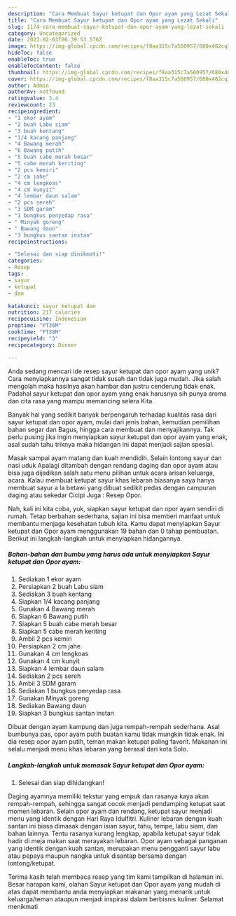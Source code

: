 ```yaml
---
description: "Cara Membuat Sayur ketupat dan Opor ayam yang Lezat Sekali"
title: "Cara Membuat Sayur ketupat dan Opor ayam yang Lezat Sekali"
slug: 1174-cara-membuat-sayur-ketupat-dan-opor-ayam-yang-lezat-sekali
category: Uncategorized
date: 2023-02-03T06:39:53.576Z
image: https://img-global.cpcdn.com/recipes/f8aa315c7a560957/680x482cq70/sayur-ketupat-dan-opor-ayam-foto-resep-utama.jpg
hideToc: false
enableToc: true
enableTocContent: false
thumbnail: https://img-global.cpcdn.com/recipes/f8aa315c7a560957/680x482cq70/sayur-ketupat-dan-opor-ayam-foto-resep-utama.jpg
cover: https://img-global.cpcdn.com/recipes/f8aa315c7a560957/680x482cq70/sayur-ketupat-dan-opor-ayam-foto-resep-utama.jpg
author: Admin
authorAv: notfound
ratingvalue: 3.4
reviewcount: 23
recipeingredient:
- "1 ekor ayam"
- "2 buah Labu siam"
- "3 buah kentang"
- "1/4 kacang panjang"
- "4 Bawang merah"
- "6 Bawang putih"
- "5 buah cabe merah besar"
- "5 cabe merah keriting"
- "2 pcs kemiri"
- "2 cm jahe"
- "4 cm lengkoas"
- "4 cm kunyit"
- "4 lembar daun salam"
- "2 pcs sereh"
- "3 SDM garam"
- "1 bungkus penyedap rasa"
- " Minyak goreng"
- " Bawang daun"
- "3 bungkus santan instan"
recipeinstructions:

- "Selesai dan siap dinikmati!"
categories:
- Resep
tags:
- sayur
- ketupat
- dan

katakunci: sayur ketupat dan 
nutrition: 217 calories
recipecuisine: Indonesian
preptime: "PT36M"
cooktime: "PT38M"
recipeyield: "3"
recipecategory: Dinner

---
```





Anda sedang mencari ide resep sayur ketupat dan opor ayam yang unik? Cara menyiapkannya sangat tidak susah dan tidak juga mudah. Jika salah mengolah maka hasilnya akan hambar dan justru cenderung tidak enak. Padahal sayur ketupat dan opor ayam yang enak harusnya sih punya aroma dan cita rasa yang mampu memancing selera Kita.





Banyak hal yang sedikit banyak berpengaruh terhadap kualitas rasa dari sayur ketupat dan opor ayam, mulai dari jenis bahan, kemudian pemilihan bahan segar dan Bagus, hingga cara membuat dan menyajikannya. Tak perlu pusing jika ingin menyiapkan sayur ketupat dan opor ayam yang enak,      asal sudah tahu triknya maka hidangan ini dapat menjadi sajian spesial.














Masak sampai ayam matang dan kuah mendidih. Selain lontong sayur dan nasi uduk Apalagi ditambah dengan rendang daging dan opor ayam atau bisa juga dijadikan salah satu menu pilihan untuk acara arisan keluarga, acara. Kalau membuat ketupat sayur khas lebaran biasanya saya hanya membuat sayur a la betawi yang dibuat sedikit pedas dengan campuran daging atau sekedar Cicipi Juga : Resep Opor.






Nah, kali ini kita coba, yuk, siapkan sayur ketupat dan opor ayam sendiri di rumah. Tetap berbahan sederhana, sajian ini bisa memberi manfaat untuk membantu menjaga kesehatan tubuh kita. Kamu dapat menyiapkan Sayur ketupat dan Opor ayam menggunakan 19 bahan dan 0 tahap pembuatan. Berikut ini langkah-langkah untuk menyiapkan hidangannya.

<!--inarticleads1-->

##### Bahan-bahan dan bumbu yang harus ada untuk menyiapkan Sayur ketupat dan Opor ayam:

1. Sediakan 1 ekor ayam
1. Persiapkan 2 buah Labu siam
1. Sediakan 3 buah kentang
1. Siapkan 1/4 kacang panjang
1. Gunakan 4 Bawang merah
1. Siapkan 6 Bawang putih
1. Siapkan 5 buah cabe merah besar
1. Siapkan 5 cabe merah keriting
1. Ambil 2 pcs kemiri
1. Persiapkan 2 cm jahe
1. Gunakan 4 cm lengkoas
1. Gunakan 4 cm kunyit
1. Siapkan 4 lembar daun salam
1. Sediakan 2 pcs sereh
1. Ambil 3 SDM garam
1. Sediakan 1 bungkus penyedap rasa
1. Gunakan  Minyak goreng
1. Sediakan  Bawang daun
1. Siapkan 3 bungkus santan instan


Dibuat dengan ayam kampung dan juga rempah-rempah sederhana. Asal bumbunya pas, opor ayam putih buatan kamu tidak mungkin tidak enak. Ini dia resep opor ayam putih, teman makan ketupat paling favorit. Makanan ini selalu menjadi menu khas lebaran yang berasal dari kota Solo. 

<!--inarticleads2-->

##### Langkah-langkah untuk memasak Sayur ketupat dan Opor ayam:


1. Selesai dan siap dihidangkan!

Daging ayamnya memiliki tekstur yang empuk dan rasanya kaya akan rempah-rempah, sehingga sangat cocok menjadi pendamping ketupat saat momen lebaran. Selain opor ayam dan rendang, ketupat sayur menjadi menu yang identik dengan Hari Raya Idulfitri. Kuliner lebaran dengan kuah santan ini biasa dimasak dengan isian sayur, tahu, tempe, labu siam, dan bahan lainnya. Tentu rasanya kurang lengkap, apabila ketupat sayur tidak hadir di meja makan saat merayakan lebaran. Opor ayam sebagai panganan yang identik dengan kuah santan, merupakan menu pengganti sayur labu atau pepaya maupun nangka untuk disantap bersama dengan lontong/ketupat. 

Terima kasih telah membaca resep yang tim kami tampilkan di halaman ini. Besar harapan kami, olahan Sayur ketupat dan Opor ayam yang mudah di atas dapat membantu anda menyiapkan makanan yang menarik untuk keluarga/teman ataupun menjadi inspirasi dalam berbisnis kuliner. Selamat menikmati
